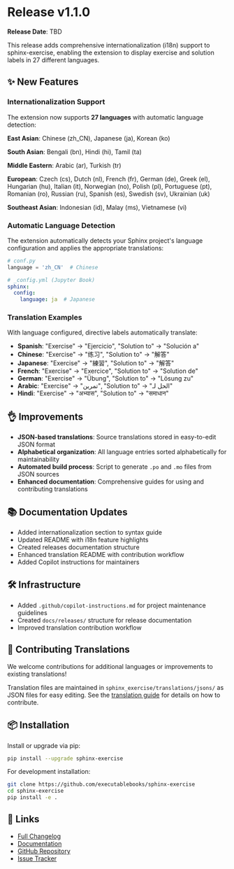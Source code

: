 # Release v1.1.0

**Release Date**: TBD

This release adds comprehensive internationalization (i18n) support to sphinx-exercise, enabling the extension to display exercise and solution labels in 27 different languages.

## ✨ New Features

### Internationalization Support

The extension now supports **27 languages** with automatic language detection:

**East Asian**: Chinese (zh_CN), Japanese (ja), Korean (ko)

**South Asian**: Bengali (bn), Hindi (hi), Tamil (ta)

**Middle Eastern**: Arabic (ar), Turkish (tr)

**European**: Czech (cs), Dutch (nl), French (fr), German (de), Greek (el), Hungarian (hu), Italian (it), Norwegian (no), Polish (pl), Portuguese (pt), Romanian (ro), Russian (ru), Spanish (es), Swedish (sv), Ukrainian (uk)

**Southeast Asian**: Indonesian (id), Malay (ms), Vietnamese (vi)

### Automatic Language Detection

The extension automatically detects your Sphinx project's language configuration and applies the appropriate translations:

```python
# conf.py
language = 'zh_CN'  # Chinese
```

```yaml
# _config.yml (Jupyter Book)
sphinx:
  config:
    language: ja  # Japanese
```

### Translation Examples

With language configured, directive labels automatically translate:

- **Spanish**: "Exercise" → "Ejercicio", "Solution to" → "Solución a"
- **Chinese**: "Exercise" → "练习", "Solution to" → "解答"
- **Japanese**: "Exercise" → "練習", "Solution to" → "解答"
- **French**: "Exercise" → "Exercice", "Solution to" → "Solution de"
- **German**: "Exercise" → "Übung", "Solution to" → "Lösung zu"
- **Arabic**: "Exercise" → "تمرين", "Solution to" → "الحل لـ"
- **Hindi**: "Exercise" → "अभ्यास", "Solution to" → "समाधान"

## 👌 Improvements

- **JSON-based translations**: Source translations stored in easy-to-edit JSON format
- **Alphabetical organization**: All language entries sorted alphabetically for maintainability
- **Automated build process**: Script to generate `.po` and `.mo` files from JSON sources
- **Enhanced documentation**: Comprehensive guides for using and contributing translations

## 📚 Documentation Updates

- Added internationalization section to syntax guide
- Updated README with i18n feature highlights
- Created releases documentation structure
- Enhanced translation README with contribution workflow
- Added Copilot instructions for maintainers

## 🛠️ Infrastructure

- Added `.github/copilot-instructions.md` for project maintenance guidelines
- Created `docs/releases/` structure for release documentation
- Improved translation contribution workflow

## 🙏 Contributing Translations

We welcome contributions for additional languages or improvements to existing translations!

Translation files are maintained in `sphinx_exercise/translations/jsons/` as JSON files for easy editing. See the [translation guide](https://github.com/executablebooks/sphinx-exercise/tree/main/sphinx_exercise/translations) for details on how to contribute.

## 📦 Installation

Install or upgrade via pip:

```bash
pip install --upgrade sphinx-exercise
```

For development installation:

```bash
git clone https://github.com/executablebooks/sphinx-exercise
cd sphinx-exercise
pip install -e .
```

## 🔗 Links

- [Full Changelog](https://github.com/executablebooks/sphinx-exercise/blob/main/CHANGELOG.md)
- [Documentation](https://ebp-sphinx-exercise.readthedocs.io/en/latest/)
- [GitHub Repository](https://github.com/executablebooks/sphinx-exercise)
- [Issue Tracker](https://github.com/executablebooks/sphinx-exercise/issues)
